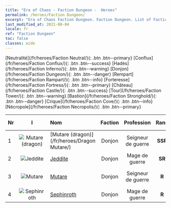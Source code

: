 ```yaml
---
title: "Era of Chaos - Faction Dungeon -  Heroes"
permalink: /heroes/Faction Dungeon/
excerpt: "Era of Chaos Faction Dungeon. Faction Dungeon. List of Faction  in Era of Chaos"
last_modified_at: 2021-08-04
locale: fr
ref: "Faction Dungeon"
toc: false
classes: wide
---
```

 [Neutralité](/fr/heroes/Faction Neutral/){: .btn .btn--primary} [Conflux](/fr/heroes/Faction Conflux/){: .btn .btn--success} [Hadès](/fr/heroes/Faction Inferno/){: .btn .btn--warning} [Donjon](/fr/heroes/Faction Dungeon/){: .btn .btn--danger} [Rempart](/fr/heroes/Faction Rampart/){: .btn .btn--info} [Forteresse](/fr/heroes/Faction Fortress/){: .btn .btn--primary} [Château](/fr/heroes/Faction Castle/){: .btn .btn--success} [Tour](/fr/heroes/Faction Tower/){: .btn .btn--warning} [Bastion](/fr/heroes/Faction Stronghold/){: .btn .btn--danger} [Crique](/fr/heroes/Faction Cove/){: .btn .btn--info} [Nécropole](/fr/heroes/Faction Necropolis/){: .btn .btn--primary} 

  | Nr |  I |    Nom    |  Faction  |  Profession   |  Rang  |    Specialty     | User Rate  | 
  |:---|:--:|:-----------|:-------:|:-------------:|:------:|:-----------------|:----:|
  | 1 | ![Mutare (dragon)](/images/h/h_MutareDrake.jpg) | [Mutare (dragon)](/fr/heroes/Dragon Mutare/) | Donjon | Seigneur de guerre | **SSR** |  Éveil du Dragon | SSR |
  | 2 | ![Jeddite](/images/h/h_Jeddite.jpg) | [Jeddite](/fr/heroes/Jeddite/) | Donjon | Mage de guerre | **SR** |  Cycle de la vie | SR |
  | 3 | ![Mutare](/images/h/h_Mutare.jpg) | [Mutare](/fr/heroes/Mutare/) | Donjon | Seigneur de guerre | **R** |  Torrent du Donjon | R |
  | 4 | ![Sephinroth](/images/h/h_Sephinroth.jpg) | [Sephinroth](/fr/heroes/Sephinroth/) | Donjon | Mage de guerre | **R** |  Regard de cristal | R |
